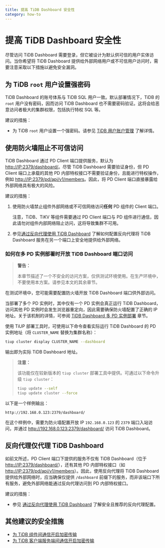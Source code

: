 ```yaml
---
title: 提高 TiDB Dashboard 安全性
category: how-to
---
```


# 提高 TiDB Dashboard 安全性

尽管访问 TiDB Dashboard 需要登录，但它被设计为默认供可信的用户实体访问。当你希望将 TiDB Dashboard 提供给外部网络用户或不可信用户访问时，需要注意采取以下措施以避免安全漏洞。

## 为 TiDB `root` 用户设置强密码

TiDB Dashboard 的账号体系与 TiDB SQL 用户一致。默认部署情况下，TiDB 的 `root` 用户没有密码，因而访问 TiDB Dashboard 也不需要密码验证。这将会给恶意访问者极大的集群权限，包括执行特权 SQL 等。

建议的措施：

- 为 TiDB `root` 用户设置一个强密码。请参见 [TiDB 用户账户管理](/user-account-management.md) 了解详情。

## 使用防火墙阻止不可信访问

TiDB Dashboard 通过 PD Client 端口提供服务，默认为 <http://IP:2379/dashboard/>。尽管 TiDB Dashboard 需要验证身份，但 PD Client 端口上承载的其他 PD 内部特权接口不需要验证身份，且能进行特权操作，例如 <http://IP:2379/pd/api/v1/members>。因此，将 PD Client 端口直接暴露给外部网络具有极大的风险。

建议的措施：

1. 使用防火墙禁止组件外部网络或不可信网络访问**任何** PD 组件的 Client 端口。

   注意，TiDB、TiKV 等组件需要通过 PD Client 端口与 PD 组件进行通信，因此请勿对组件内部网络阻止访问，这将导致集群不可用。

2. 参见[通过反向代理使用 TiDB Dashboard](/dashboard/dashboard-ops-reverse-proxy.md) 了解如何配置反向代理将 TiDB Dashboard 服务在另一个端口上安全地提供给外部网络。

### 如何在多 PD 实例部署时开放 TiDB Dashboard 端口访问

> **警告：**
>
> 本章节描述了一个不安全的访问方案，仅供测试环境使用。在生产环境中，不要使用本方案。请参见本文的其余章节。

在测试环境中，您可能需要配置防火墙开放 TiDB Dashboard 端口供外部访问。

当部署了多个 PD 实例时，其中仅有一个 PD 实例会真正运行 TiDB Dashboard，访问其他 PD 实例时会发生浏览器重定向，因此需要确保防火墙配置了正确的 IP 地址。关于该机制的详情，可参阅 [TiDB Dashboard 多 PD 实例部署](/dashboard/dashboard-ops-deploy.md#多-PD-实例部署) 章节。

使用 TiUP 部署工具时，可使用以下命令查看实际运行 TiDB Dashboard 的 PD 实例地址（将 `CLUSTER_NAME` 替换为集群名称）：

```bash
tiup cluster display CLUSTER_NAME --dashboard
```

输出即为实际 TiDB Dashboard 地址。

> **注意：**
>
> 该功能仅在较新版本的 `tiup cluster` 部署工具中提供。可通过以下命令升级 `tiup cluster`：
>
> ```bash
> tiup update --self
> tiup update cluster --force
> ```

以下是一个样例输出：

```
http://192.168.0.123:2379/dashboard/
```

在这个样例中，需要为防火墙配置开放 IP `192.168.0.123` 的 `2379` 端口入站访问，并通过 <http://192.168.0.123:2379/dashboard/> 访问 TiDB Dashboard。

## 反向代理仅代理 TiDB Dashboard

如前文所述，PD Client 端口下提供的服务不仅有 TiDB Dashboard（位于 <http://IP:2379/dashboard/>），还有其他 PD 内部特权接口（如 <http://IP:2379/pd/api/v1/members>）。因此，使用反向代理将 TiDB Dashboard 提供给外部网络时，应当确保仅提供 `/dashboard` 前缀下的服务，而非该端口下所有服务，避免外部网络能通过反向代理访问到 PD 内部特权接口。

建议的措施：

- 参见 [通过反向代理使用 TiDB Dashboard](/dashboard/dashboard-ops-reverse-proxy.md) 了解安全且推荐的反向代理配置。

## 其他建议的安全措施

- [为 TiDB 组件间通信开启加密传输](/enable-tls-between-components.md)
- [为 TiDB 客户端服务端间通信开启加密传输](/enable-tls-between-clients.md)
